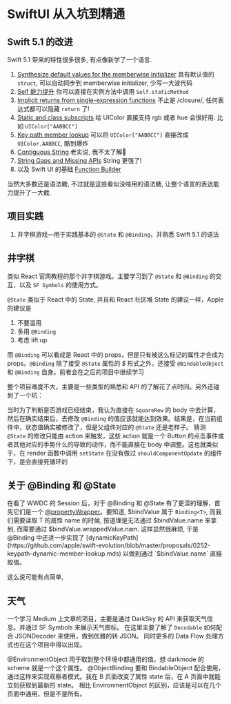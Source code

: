 # SwiftUI 从入坑到精通


## Swift 5.1 的改进

Swift 5.1 带来的特性很多很多, 有点像新学了一个语言.

1. [Synthesize default values for the memberwise initializer](https://github.com/apple/swift-evolution/blob/master/proposals/0242-default-values-memberwise.md) 具有默认值的 `struct`, 可以自动同步到 memberwise initializer, 少写一大波代码
2. [Self 能力提升](https://github.com/apple/swift-evolution/blob/master/proposals/0068-universal-self.md) 你可以直接在实例方法中调用 `Self.staticMethod` 
3. [Implicit returns from single-expression functions](https://github.com/apple/swift-evolution/blob/master/proposals/0255-omit-return.md) 不止是 /closure/, 任何表达式都可以隐藏 `return` 了!
4. [Static and class subscripts](https://github.com/apple/swift-evolution/blob/master/proposals/0254-static-subscripts.md) 给 UIColor 直接支持 rgb 或者 hue 会很好用. 比如 `UIColor["AABBCC"]`
5. [Key path member lookup](https://github.com/apple/swift-evolution/blob/master/proposals/0252-keypath-dynamic-member-lookup.md) 可以将 `UIColor["AABBCC"]` 直接改成 `UIColor.AABBCC`, 酷到爆炸
6. [Contiguous String](https://github.com/apple/swift-evolution/blob/master/proposals/0247-contiguous-strings.md) 老实说, 我不太了解🌚
7. [String Gaps and Missing APIs](https://github.com/apple/swift-evolution/blob/master/proposals/0248-string-gaps-missing-apis.md) String 更强了!
8. 以及 Swift UI 的基础 [Function Builder](https://github.com/apple/swift-evolution/blob/9992cf3c11c2d5e0ea20bee98657d93902d5b174/proposals/XXXX-function-builders.md)

当然大多数还是语法糖, 不过就是这些看似没啥用的语法糖, 让整个语言的表达能力提升了一大截.


## 项目实践

1. 井字棋游戏—用于实践基本的 `@State` 和 `@Binding`，并熟悉 Swift 5.1 的语法

## 井字棋

类似 React 官网教程的那个井字棋游戏。主要学习到了 `@State` 和 `@Binding` 的交互，以及 `SF Symbols` 的使用方式。

`@State` 类似于 React 中的 State, 并且和 React 社区堆 State 的建议一样，Apple 的建议是

1. 不要滥用
2. 多用 `@Binding`
3. 考虑 lift up

而 `@Binding` 可以看成是 React 中的 props，但是只有被这么标记的属性才会成为 props。`@Binding` 除了接受 `@State` 属性的 _\$_ 形式之外，还接受 `@BindableObject` 和 `@Binding` 自身。前者会在之后的项目中继续学习

整个项目难度不大，主要是一些类型的熟悉和 API 的了解花了点时间。另外还碰到了一个坑：

当时为了判断是否游戏已经结束，我认为直接在 `SquareRow` 的 body 中去计算，然后在确实结束后，去修改 `@Binding` 的值应该就能达到效果。结果是，在当前组件中，状态值确实被修改了，但是父组件对应的 `@State` 还是老样子。
猜测 `@State` 的修改只能由 action 来触发，这些 action 就是一个 Button 的点击事件或者其他对应的手势什么的导致的动作，而不能直接在 body 中调整。这也就类似于，在 render 函数中调用 `setState` 在没有做过 `shouldComponentUpdate` 的组件下，是会直接死循环的

## 关于 @Binding 和 @State

在看了 WWDC 的 Session 后，对于 @Binding 和 @State 有了更深的理解，首先它们是一个 [@propertyWrapper](https://github.com/apple/swift-evolution/blob/master/proposals/0258-property-wrappers.md#introduction)。要知道, $bindValue 属于 `Binding<T>`, 而我们需要读取 T 的属性 name 的时候, 按道理是无法通过 $bindValue.name 来拿到, 而需要通过 $bindValue.wrappedValue.nam. 这样显然很麻烦,
于是 @Binding 中还进一步实现了 [dynamicKeyPath](https://github.com/apple/swift-evolution/blob/master/proposals/0252-keypath-dynamic-member-lookup.mds) 以做到通过 `$bindValue.name` 直接取值。

这么说可能有点简单, 

## 天气

一个学习 Medium 上文章的项目，主要是通过 DarkSky 的 API 来获取天气信息。并通过 SF Symbols 来展示天气图标。
在这里主要了解了 `Decodable` 如何配合 JSONDecoder 来使用，做到优雅的转 JSON。
同时更多的 Data Flow 处理方式也在这个项目中得以出现。

@EnvironmentObject 用于取到整个环境中都通用的值，想 darkmode 的 scheme 就是一个这个属性。
@ObjectBinding 要和 BindableObject 配合使用，通过这样来实现观察者模式。我在 B 页面改变了属性 state 后，在 A 页面中就能立刻获取到最新的 state。
相比 EnvironmentObject 的区别，应该是可以在几个页面中通用，但是不是所有。
